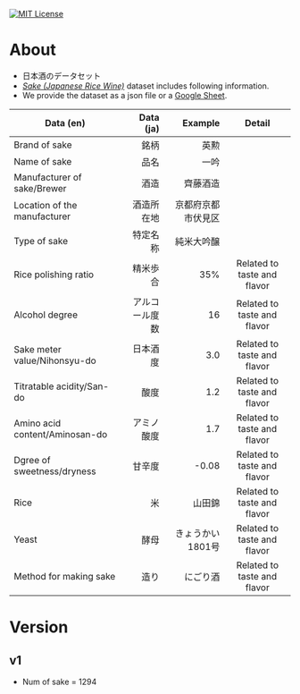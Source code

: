 [![MIT License](http://img.shields.io/badge/license-MIT-blue.svg?style=flat)](LICENSE.txt)

# About
- 日本酒のデータセット
- [*Sake (Japanese Rice Wine)*](https://en.wikipedia.org/wiki/Sake) dataset includes following information.
- We provide the dataset as a json file or a [Google Sheet](https://docs.google.com/spreadsheets/d/1O46CJxzCWOEK2akm5HRWcs1kK6k-aDStZ_yauIqxyvs/edit?usp=sharing).

| Data (en) | Data (ja) | Example | Detail |
|--------------------------------|---------------:|-------------------:|:---------------------------:|
| Brand of sake | 銘柄 | 英勲 |  |
| Name of sake | 品名 | 一吟 |  |
| Manufacturer of sake/Brewer | 酒造 | 齊藤酒造 |  |
| Location of the manufacturer | 酒造所在地 | 京都府京都市伏見区 |  |
| Type of sake | 特定名称 | 純米大吟醸 |  |
| Rice polishing ratio | 精米歩合 | 35% | Related to taste and flavor |
| Alcohol degree | アルコール度数 | 16 | Related to taste and flavor |
| Sake meter value/Nihonsyu-do | 日本酒度 | 3.0 | Related to taste and flavor |
| Titratable acidity/San-do | 酸度 | 1.2 | Related to taste and flavor |
| Amino acid content/Aminosan-do | アミノ酸度 | 1.7 | Related to taste and flavor |
| Dgree of sweetness/dryness | 甘辛度 | -0.08 | Related to taste and flavor |
| Rice | 米 | 山田錦 | Related to taste and flavor |
| Yeast | 酵母 | きょうかい1801号 | Related to taste and flavor |
| Method for making sake | 造り | にごり酒 | Related to taste and flavor |
  

# Version
## v1
- Num of sake = 1294
